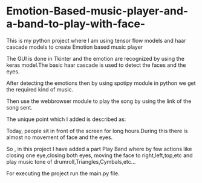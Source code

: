# Emotion-Based-music-player-and-a-band-to-play-with-face-
This is my python project where I am using tensor flow models and haar cascade models to create Emotion based music player

The GUI is done in Tkinter and the emotion are recognized by using the keras model.The basic haar cascade is used to detect the faces and the eyes.

After detecting the emotions then by using spotipy module in python we get the required kind of music.

Then use the webbrowser module to play the song by using the link of the song sent.

The unique point which I added is described as:

Today, people sit in front of the screen for long hours.During this there is almost no movement of face and the eyes.

So , in this project I have added a part Play Band where by few actions like closing one eye,closing both eyes, moving the face to right,left,top,etc and play music tone of drumroll,Triangles,Cymbals,etc...


For executing the project run the main.py file.
